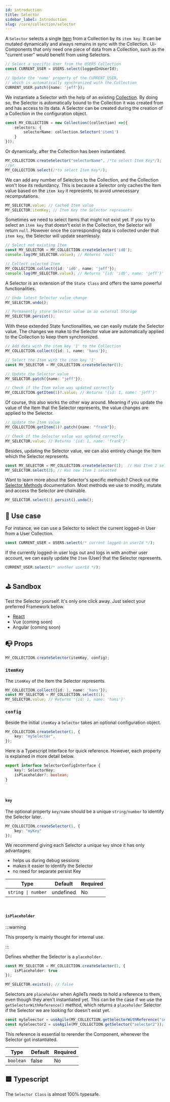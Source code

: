 ```yaml
---
id: introduction
title: Selector
sidebar_label: Introduction
slug: /core/collection/selector
---
```


A `Selector` selects a single [Item](../Introduction.md#-item) from a Collection by its `item key`.
It can be mutated dynamically and always remains in sync with the Collection.
Ui-Components that only need one piece of data from a Collection, such as the "current user"
would benefit from using Selectors.
```ts
// Select a specific User from the USERS Collection
const CURRENT_USER = USERS.select(loggedInUserId);

// Update the 'name' property of the CURRENT_USER,
// which is automatically synchronized with the Collection
CURRENT_USER.patch({name: 'jeff'});
```
We instantiate a Selector with the help of an existing [Collection](../Introduction.md).
By doing so, the Selector is automatically bound to the Collection it was created from
and has access to its data.
A Selector can be created during the creation of a Collection in the configuration object.
```ts {3}
const MY_COLLECTION = new Collection((collection) =>({
    selectors: {
        selectorName: collection.Selector('item1')
    }
}));
```
Or dynamically, after the Collection has been instantiated.
```ts
MY_COLLECTION.createSelector("selectorName", /*to select Item Key*/);
//or
MY_COLLECTION.select(/*to select Item Key*/);
```
We can add any number of Selectors to the Collection,
and the Collection won't lose its redundancy.
This is because a Selector only caches the Item value based on the `item key` it represents,
to avoid unnecessary recomputations.
```ts
MY_SELECTOR.value; // Cached Item value
MY_SELECTOR.itemKey; // Item Key the Selector represents
```
Sometimes we need to select Items that might not exist yet.
If you try to select an `item key` that doesn't exist in the Collection,
the Selector will return `null`.
However once the corresponding data is collected under that `item key`,
the Selector will update seamlessly.
```ts
// Select not existing Item
const MY_SELECTOR = MY_COLLECTION.createSelector('id0');
console.log(MY_SELECTOR.value); // Returns 'null'

// Collect selected Item
MY_COLLECTION.collect({id: 'id0', name: 'jeff'});
console.log(MY_SELECTOR.value); // Returns '{id: 'id0', name: 'jeff'}'
```
A Selector is an extension of the `State Class`
and offers the same powerful functionalities.
```ts
// Undo latest Selector value change
MY_SELECTOR.undo();

// Permanently store Selector value in an external Storage
MY_SELECTOR.persist(); 
```
With these extended State functionalities,
we can easily mutate the Selector value.
The changes we make to the Selector value are automatically applied to the Collection
to keep them synchronized.
```ts
// Add data with the item key '1' to the Collection
MY_COLLECTION.collect({id: 1, name: 'hans'});

// Select the Item with the item key '1'
const MY_SELECTOR = MY_COLLECTION.createSelector(1);

// Update the Selector value
MY_SELECTOR.patch({name: "jeff"});

// Check if the Item value was updated correctly
MY_COLLECTION.getItem(1)?.value; // Returns '{id: 1, name: 'jeff'}'
```
Of course, this also works the other way around.
Meaning if you update the value of the Item that the Selector represents,
the value changes are applied to the Selector.
```ts
// Update the Item value
MY_COLLECTION.getItem(1)?.patch({name: "frank"});

// Check if the Selector value was updated correctly
MY_SELECTOR.value; // Returns '{id: 1, name: 'frank'}'
```
Besides, updating the Selector value,
we can also entirely change the Item which the Selector represents.
```ts
const MY_SELECTOR = MY_COLLECTION.createSelector(1);  // Has Item 2 selected
MY_SELECTOR.select(2); // Has now Item 1 selected
```
Want to learn more about the Selector's specific methods?
Check out the [Selector Methods](./Methods.md) documentation.
Most methods we use to modify, mutate and access the Selector are chainable.
```ts
MY_SELECTOR.select(1).persist().undo();
```


## 🔨 Use case
For instance, we can use a Selector to select the current logged-in User from a User Collection.
```ts
const CURRENT_USER = USERS.select(/* current logged-in userId */);
```
If the currently logged-in user logs out and logs in with another user account,
we can easily update the `Item` (User) that the Selector represents.
```ts
CURRENT_USER.select(/* another userId */);
```


## ⛳️ Sandbox
Test the Selector yourself. It's only one click away. Just select your preferred Framework below.
- [React](https://codesandbox.io/s/agilets-first-selector-rmrxf)
- Vue (coming soon)
- Angular (coming soon)


## 📭 Props

```ts
MY_COLLECTION.createSelector(itemKey, config);
```

### `itemKey`

The `itemKey` of the Item the Selector represents.
```ts {2}
MY_COLLECTION.collect({id: 1, name: 'hans'});
const MY_SELECTOR = MY_COLLECTION.select(1);
MY_SELECTOR.value; // Returns '{id: 1, name: 'hans'}'
```

### `config`

Beside the initial `itemKey` a `Selector` takes an optional configuration object.
```ts
MY_COLLECTION.createSelector(1, {
    key: "mySelector",
});
```
Here is a Typescript Interface for quick reference. However,
each property is explained in more detail below.
```ts
export interface SelectorConfigInterface {
    key?: SelectorKey;
    isPlaceholder?: boolean;
}
```

<br/>

#### `key`
The optional property `key/name` should be a unique `string/number` to identify the Selector later.
```ts
MY_COLLECTION.createSelector(1, {
    key: "myKey"
});
```
We recommend giving each Selector a unique `key` since it has only advantages:
- helps us during debug sessions
- makes it easier to identify the Selector
- no need for separate persist Key

| Type               | Default     | Required |
|--------------------|-------------|----------|
| `string \| number` | undefined   | No       |

<br/>

#### `isPlaceholder`

:::warning

This property is mainly thought for internal use.

:::

Defines whether the Selector is a `placeholder`.
```ts
const MY_SELECTOR = MY_COLLECTION.createSelector(1, {
    isPlaceholder: true
});

MY_SELECTOR.exists(); // false
```
Selectors are `placeholder` when AgileTs needs to hold a reference to them,
even though they aren't instantiated yet.
This can be the case if we use the `getSelectorWithReference()` method,
which returns a `placeholder` Selector if the Selector we are looking for doesn't exist yet.
```ts
const mySeleector = useAgile(MY_COLLECTION.getSelectorWithReference("selector1")); // Causes rerender if Selector got created
const mySeleector2 = useAgile(MY_COLLECTION.getSelector("selector2")); // Doesn't causes rerender if Selector got created
```
This reference is essential to rerender the Component,
whenever the Selector got instantiated.

| Type            | Default     | Required |
|-----------------|-------------|----------|
| `boolean`       | false       | No       |


## 🟦 Typescript

The `Selector Class` is almost 100% typesafe.
